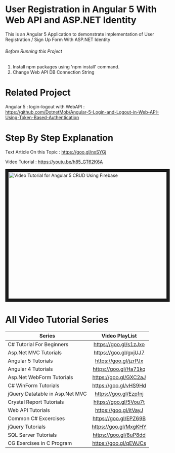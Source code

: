 # User Registration in Angular 5 With Web API and ASP.NET Identity
This is an Angular 5 Application to demonstrate implementation of User Registration / Sign Up Form With ASP.NET Identity  

###### Before Running this Project
 1. Install npm packages using 'npm install' command.
 2. Change Web API DB Connection String
 
 
 # Related Project
 Angular 5 : login-logout with WebAPI : https://github.com/DotnetMob/Angular-5-Login-and-Logout-in-Web-API-Using-Token-Based-Authentication
 
 # Step By Step Explanation
 
 Text Article On this Topic : https://goo.gl/nxSYGj
 
 Video Tutorial : https://youtu.be/h85_GT62K6A
 
<a href="http://www.youtube.com/watch?feature=player_embedded&v=h85_GT62K6A
" target="_blank"><img src="http://img.youtube.com/vi/h85_GT62K6A/0.jpg" 
alt="Video Tutorial for Angular 5 CRUD Using Firebase" width="500" height="400" border="10" /></a>


# All Video Tutorial Series
| Series        | Video PlayList          |
| ------------- |:-------------:|
| C# Tutorial For Beginners      | https://goo.gl/s1zJxo |
| Asp.Net MVC Tutorials      | https://goo.gl/gvjUJ7      |
| Angular 5 Tutorials | https://goo.gl/jzrPJx      |
| Angular 4 Tutorials | https://goo.gl/Ha71kq      |
| Asp.Net WebForm Tutorials | https://goo.gl/GXC2aJ      |
| C# WinForm Tutorials | https://goo.gl/vHS9Hd      |
| jQuery Datatable in Asp.Net MVC | https://goo.gl/Ezpfnj      |
| Crystal Report Tutorials | https://goo.gl/5Vou7t      |
| Web API Tutorials | https://goo.gl/itVayJ     |
| Common C# Excercises | https://goo.gl/EPZ69B     |
| jQuery Tutorials | https://goo.gl/MxgKHY     |
| SQL Server Tutorials | https://goo.gl/8uP8dd      |
| CG Exercises in C Program | https://goo.gl/qEWJCs      |
